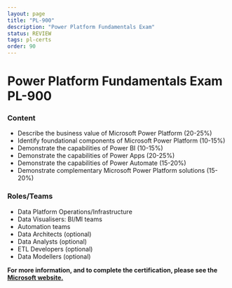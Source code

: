 ```yaml
---
layout: page
title: "PL-900"
description: "Power Platform Fundamentals Exam"
status: REVIEW
tags: pl-certs
order: 90
---
```

# Power Platform Fundamentals Exam PL-900  
  
### Content  
  
- Describe the business value of Microsoft Power Platform (20-25%)
- Identify foundational components of Microsoft Power Platform (10-15%)
- Demonstrate the capabilities of Power BI (10-15%)
- Demonstrate the capabilities of Power Apps (20-25%)
- Demonstrate the capabilities of Power Automate (15-20%)
- Demonstrate complementary Microsoft Power Platform solutions (15-20%)  
  
### Roles/Teams  
  
- Data Platform Operations/Infrastructure
- Data Visualisers: BI/MI teams
- Automation teams  
- Data Architects (optional)
- Data Analysts (optional)
- ETL Developers (optional)
- Data Modellers (optional)

**For more information, and to complete the certification, please see the [Microsoft website.][pl-900]**

[pl-900]: https://learn.microsoft.com/en-gb/credentials/certifications/exams/pl-900/